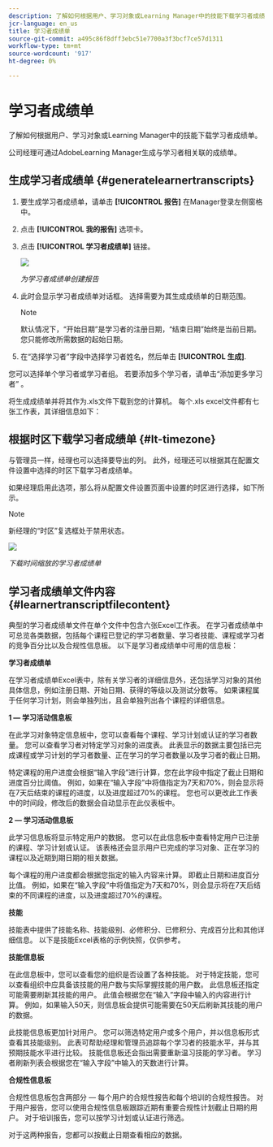 ```yaml
---
description: 了解如何根据用户、学习对象或Learning Manager中的技能下载学习者成绩单。
jcr-language: en_us
title: 学习者成绩单
source-git-commit: a495c86f8dff3ebc51e7700a3f3bcf7ce57d1311
workflow-type: tm+mt
source-wordcount: '917'
ht-degree: 0%

---
```




# 学习者成绩单

了解如何根据用户、学习对象或Learning Manager中的技能下载学习者成绩单。

公司经理可通过AdobeLearning Manager生成与学习者相关联的成绩单。

## 生成学习者成绩单 {#generatelearnertranscripts}

1. 要生成学习者成绩单，请单击 **[!UICONTROL 报告]** 在Manager登录左侧窗格中。
1. 点击 **[!UICONTROL 我的报告]** 选项卡。
1. 点击 **[!UICONTROL 学习者成绩单]** 链接。

   ![](assets/learner-transcripts.png)

   *为学习者成绩单创建报告*

1. 此时会显示学习者成绩单对话框。 选择需要为其生成成绩单的日期范围。

   >[!NOTE]
   >
   >默认情况下，“开始日期”是学习者的注册日期，“结束日期”始终是当前日期。 您只能修改所需数据的起始日期。

1. 在“选择学习者”字段中选择学习者姓名，然后单击 **[!UICONTROL 生成]**.

您可以选择单个学习者或学习者组。 若要添加多个学习者，请单击“添加更多学习者” 。

将生成成绩单并将其作为.xls文件下载到您的计算机。 每个.xls excel文件都有七张工作表，其详细信息如下：

## 根据时区下载学习者成绩单 {#lt-timezone}

与管理员一样，经理也可以选择要导出的列。 此外，经理还可以根据其在配置文件设置中选择的时区下载学习者成绩单。

如果经理启用此选项，那么将从配置文件设置页面中设置的时区进行选择，如下所示。

>[!NOTE]
>
>新经理的“时区”复选框处于禁用状态。

![](assets/image030.png)

*下载时间缩放的学习者成绩单*

## 学习者成绩单文件内容 {#learnertranscriptfilecontent}

典型的学习者成绩单文件在单个文件中包含六张Excel工作表。 在学习者成绩单中可总览各类数据，包括每个课程已登记的学习者数量、学习者技能、课程或学习者的竞争百分比以及合规性信息板。 以下是学习者成绩单中可用的信息板：

**学习者成绩单**

在学习者成绩单Excel表中，除有关学习者的详细信息外，还包括学习对象的其他具体信息，例如注册日期、开始日期、获得的等级以及测试分数等。 如果课程属于任何学习计划，则会单独列出，且会单独列出各个课程的详细信息。

**1 — 学习活动信息板**

在此学习对象特定信息板中，您可以查看每个课程、学习计划或认证的学习者数量。 您可以查看学习者对特定学习对象的进度表。 此表显示的数据主要包括已完成课程或学习计划的学习者数量、正在学习的学习者数量以及学习者的截止日期。

特定课程的用户进度会根据“输入字段”进行计算，您在此字段中指定了截止日期和进度百分比阈值。 例如，如果在“输入字段”中将值指定为7天和70%，则会显示将在7天后结束的课程的进度，以及进度超过70%的课程。 您也可以更改此工作表中的时间段，修改后的数据会自动显示在此仪表板中。

**2 — 学习活动信息板**

此学习信息板将显示特定用户的数据。 您可以在此信息板中查看特定用户已注册的课程、学习计划或认证。 该表格还会显示用户已完成的学习对象、正在学习的课程以及近期到期日期的相关数据。

每个课程的用户进度都会根据您指定的输入内容来计算。 即截止日期和进度百分比值。 例如，如果在“输入字段”中将值指定为7天和70%，则会显示将在7天后结束的不同课程的进度，以及进度超过70%的课程。

**技能**

技能表中提供了技能名称、技能级别、必修积分、已修积分、完成百分比和其他详细信息。 以下是技能Excel表格的示例快照，仅供参考。

**技能信息板**

在此信息板中，您可以查看您的组织是否设置了各种技能。 对于特定技能，您可以查看组织中应具备该技能的用户数与实际掌握技能的用户数。 此信息板还指定可能需要刷新其技能的用户。 此值会根据您在“输入”字段中输入的内容进行计算。 例如，如果输入50天，则信息板会提供可能需要在50天后刷新其技能的用户的数据。

此技能信息板更加针对用户。 您可以筛选特定用户或多个用户，并以信息板形式查看其技能级别。 此表可帮助经理和管理员追踪每个学习者的技能水平，并与其预期技能水平进行比较。 技能信息板还会指出需要重新温习技能的学习者。 学习者刷新列表会根据您在“输入字段”中输入的天数进行计算。

**合规性信息板**

合规性信息板包含两部分 — 每个用户的合规性报告和每个培训的合规性报告。 对于用户报告，您可以使用合规性信息板跟踪近期有重要合规性计划截止日期的用户。 对于培训报告，您可以按学习计划或认证进行筛选。

对于这两种报告，您都可以按截止日期查看相应的数据。
